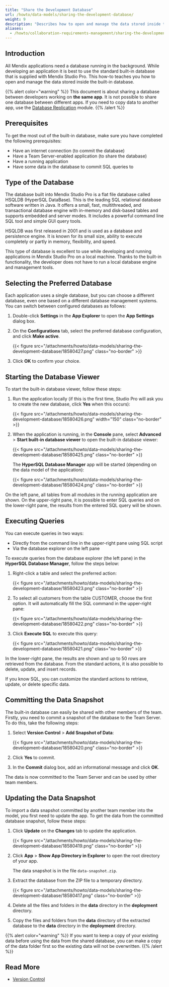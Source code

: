 ```yaml
---
title: "Share the Development Database"
url: /howto/data-models/sharing-the-development-database/
weight: 9
description: "Describes how to open and manage the data stored inside the built-in database that is supplied with Studio Pro."
aliases:
  - /howto/collaboration-requirements-management/sharing-the-development-database/
---
```


## Introduction

All Mendix applications need a database running in the background. While developing an application it is best to use the standard built-in database that is supplied with Mendix Studio Pro. This how-to teaches you how to open and manage the data stored inside the built-in database.

{{% alert color="warning" %}}
This document is about sharing a database between developers working on **the same app**. It is not possible to share one database between different apps. If you need to copy data to another app, use the [Database Replication](/appstore/modules/database-replication/) module.
{{% /alert %}}

## Prerequisites

To get the most out of the built-in database, make sure you have completed the following prerequisites:

* Have an internet connection (to commit the database)
* Have a Team Server-enabled application (to share the database)
* Have a running application
* Have some data in the database to commit SQL queries to

## Type of the Database

The database built into Mendix Studio Pro is a flat file database called HSQLDB (HyperSQL DataBase). This is the leading SQL relational database software written in Java. It offers a small, fast, multithreaded, and transactional database engine with in-memory and disk-based tables and supports embedded and server modes. It includes a powerful command line SQL tool and simple GUI query tools.

HSQLDB was first released in 2001 and is used as a database and persistence engine. It is known for its small size, ability to execute completely or partly in memory, flexibility, and speed.

This type of database is excellent to use while developing and running applications in Mendix Studio Pro on a local machine. Thanks to the built-in functionality, the developer does not have to run a local database engine and management tools.

## Selecting the Preferred Database

Each application uses a single database, but you can choose a different database, even one based on a different database management systems. You can switch between configured databases as follows:

1. Double-click **Settings** in the **App Explorer** to open the **App Settings** dialog box.
2. On the **Configurations** tab, select the preferred database configuration, and click **Make active**.

    {{< figure src="/attachments/howto/data-models/sharing-the-development-database/18580427.png" class="no-border" >}}

3. Click **OK** to confirm your choice. 

## Starting the Database Viewer

To start the built-in database viewer, follow these steps:

1. Run the application locally (if this is the first time, Studio Pro will ask you to create the new database, click **Yes** when this occurs):

    {{< figure src="/attachments/howto/data-models/sharing-the-development-database/18580426.png"   width="150"  class="no-border" >}}

2. When the application is running, in the **Console** pane, select **Advanced** > **Start built-in database viewer** to open the built-in database viewer:

    {{< figure src="/attachments/howto/data-models/sharing-the-development-database/18580425.png" class="no-border" >}} 

    The **HyperSQL Database Manager** app will be started (depending on the data model of the application):

    {{< figure src="/attachments/howto/data-models/sharing-the-development-database/18580424.png" class="no-border" >}}

On the left pane, all tables from all modules in the running application are shown. On the upper-right pane, it is possible to enter SQL queries and on the lower-right pane, the results from the entered SQL query will be shown.

## Executing Queries

You can execute queries in two ways:

* Directly from the command line in the upper-right pane using SQL script
* Via the database explorer on the left pane

To execute queries from the database explorer (the left pane) in the **HyperSQL Database Manager**, follow the steps below:

1. Right-click a table and select the preferred action:

    {{< figure src="/attachments/howto/data-models/sharing-the-development-database/18580423.png" class="no-border" >}}

2. To select all customers from the table CUSTOMER, choose the first option. It will automatically fill the SQL command in the upper-right pane:

    {{< figure src="/attachments/howto/data-models/sharing-the-development-database/18580422.png" class="no-border" >}}

3. Click **Execute SQL** to execute this query:

    {{< figure src="/attachments/howto/data-models/sharing-the-development-database/18580421.png" class="no-border" >}}

In the lower-right pane, the results are shown and up to 50 rows are retrieved from the database. From the standard actions, it is also possible to delete, update, and insert records.

If you know SQL, you can customize the standard actions to retrieve, update, or delete specific data.

## Committing the Data Snapshot

The built-in database can easily be shared with other members of the team. Firstly, you need to commit a snapshot of the database to the Team Server. To do this, take the following steps:

1. Select **Version Control** > **Add Snapshot of Data**:

    {{< figure src="/attachments/howto/data-models/sharing-the-development-database/18580420.png" class="no-border" >}}

2. Click **Yes** to commit.
3. In the **Commit** dialog box, add an informational message and click **OK**.

The data is now committed to the Team Server and can be used by other team members.

## Updating the Data Snapshot

To import a data snapshot committed by another team member into the model, you first need to update the app. To get the data from the committed database snapshot, follow these steps:

1. Click **Update** on the **Changes** tab to update the application.

    {{< figure src="/attachments/howto/data-models/sharing-the-development-database/18580419.png" class="no-border" >}}

1. Click **App** > **Show App Directory in Explorer** to open the root directory of your app.

    The data snapshot is in the file `data-snapshot.zip`. 

1. Extract the database from the ZIP file to a temporary directory.

    {{< figure src="/attachments/howto/data-models/sharing-the-development-database/18580417.png" class="no-border" >}}

1. Delete all the files and folders in the **data** directory in the **deployment** directory.

1. Copy the files and folders from the **data** directory of the extracted database to the **data** directory in the **deployment** directory.

{{% alert color="warning" %}}
If you want to keep a copy of your existing data before using the data from the shared database, you can make a copy of the data folder first so the existing data will not be overwritten.
{{% /alert %}}

## Read More

* [Version Control](/refguide/version-control/)
